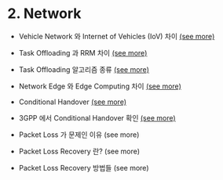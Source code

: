 # 2. Network



- Vehicle Network 와 Internet of Vehicles (IoV) 차이 [(see more)](2-1-vehicle.md)
- Task Offloading 과 RRM 차이 [(see more)](2-2-offrrm.md)
- Task Offloading 알고리즘 종류 [(see more)](2-3-offalgo.md)
- Network Edge 와 Edge Computing 차이 [(see more)](2-4-edge.md)
- Conditional Handover [(see more)](2-5-cho.md)
- 3GPP 에서 Conditional Handover 확인 [(see more)](2-6-3gppcho.md)

- Packet Loss 가 문제인 이유 (see more)
- Packet Loss Recovery 란? (see more)
- Packet Loss Recovery 방법들 (see more)